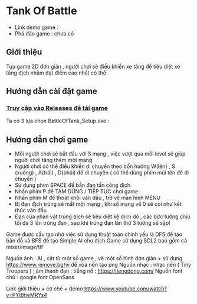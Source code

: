 # Tank Of Battle
 * Link demo game :
 * Phá đảo game : chưa có
## Giới thiệu
 Tựa game 2D đơn giản , người chơi sẽ điều khiển xe tăng để tiêu diệt xe tăng địch nhằm đạt điểm cao nhất có thể

## Hướng dẫn cài đặt game 
### [Truy cập vào Releases để tải game ](https://github.com/dinhkien0701/battle-of-tank/releases)
   Ta có 3 lựa chọn
   BattleOfTank_Setup.exe :

## Hướng dẫn chơi game
* Mỗi người chơi sẽ bắt đầu với 3 mạng , việc vượt qua mỗi level sẽ giúp người chơi  tăng thêm một mạng 
* Người chơi có thể điều khiển di chuyển theo bốn hướng  W(lên) , S (xuống) , A(trái) , D(phải) để di chuyển ( có thể dùng phím mũi tên để di chuyển )
* Sử dụng phím SPACE để  bắn đạn tấn công địch
* Nhấn phím P để  TẠM DỪNG / TIẾP TỤC chơi game 
* Nhấn phím M để thoát khỏi ván đấu , trở về màn hình  MENU
* Bị đạn địch trúng sẽ mất một mạng , khi số mạng về 0 sẽ coi như kết thúc ván đấu
* Đạn của nhân vật trúng địch sẽ  tiêu diệt kẻ địch đó , các bức tường chịu tối đa 3 lần trúng đạn , sau khi trúng đạn lần thứ 3 tường sẽ sập!


Game được cấu tạo nhờ  việc sử dụng thuật toán chính yếu là DFS để tạo bản đồ và BFS để tạo Simple AI cho địch 
Game sử dụng SDL2 bao gồm cả mixer/image/ttf


Nguồn ảnh : AI , cắt từ một số game , vẽ một số hình đơn giản + sử dụng https://www.remove.bg/vi để xóa nền tạo png
Nguồn nhạc : nhạc nền ( Tiny Troopers ) ;  âm thanh đạn , tiếng nổ : https://tiengdong.com/
Nguồn font chữ : google font OpenSans


Link giới thiệu + cơ chế + demo  https://www.youtube.com/watch?v=PYt8heMRYs4
